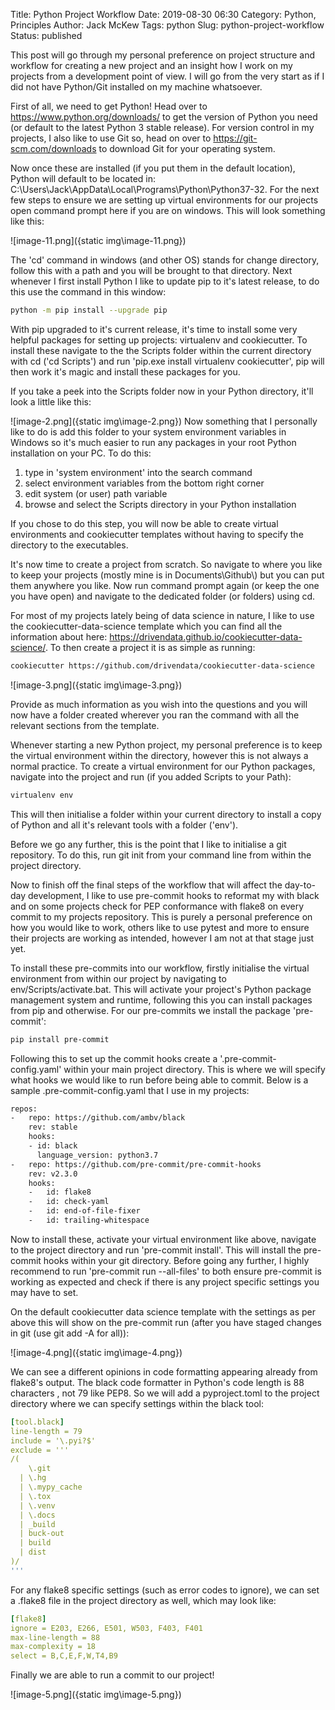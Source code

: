 Title: Python Project Workflow
Date: 2019-08-30 06:30
Category: Python, Principles
Author: Jack McKew
Tags: python
Slug: python-project-workflow
Status: published

This post will go through my personal preference on project structure and workflow for creating a new project and an insight how I work on my projects from a development point of view. I will go from the very start as if I did not have Python/Git installed on my machine whatsoever.

First of all, we need to get Python! Head over to <https://www.python.org/downloads/> to get the version of Python you need (or default to the latest Python 3 stable release). For version control in my projects, I also like to use Git so, head on over to <https://git-scm.com/downloads> to download Git for your operating system.

Now once these are installed (if you put them in the default location), Python will default to be located in: C:\\Users\\Jack\\AppData\\Local\\Programs\\Python\\Python37-32. For the next few steps to ensure we are setting up virtual environments for our projects open command prompt here if you are on windows. This will look something like this:

![image-11.png]({static img\image-11.png})

The 'cd' command in windows (and other OS) stands for change directory, follow this with a path and you will be brought to that directory. Next whenever I first install Python I like to update pip to it's latest release, to do this use the command in this window:

``` bash
python -m pip install --upgrade pip
```

With pip upgraded to it's current release, it's time to install some very helpful packages for setting up projects: virtualenv and cookiecutter. To install these navigate to the the Scripts folder within the current directory with cd ('cd Scripts') and run 'pip.exe install virtualenv cookiecutter', pip will then work it's magic and install these packages for you.

If you take a peek into the Scripts folder now in your Python directory, it'll look a little like this:

![image-2.png]({static img\image-2.png})
Now something that I personally like to do is add this folder to your system environment variables in Windows so it's much easier to run any packages in your root Python installation on your PC. To do this:

1.  type in 'system environment' into the search command
2.  select environment variables from the bottom right corner
3.  edit system (or user) path variable
4.  browse and select the Scripts directory in your Python installation

If you chose to do this step, you will now be able to create virtual environments and cookiecutter templates without having to specify the directory to the executables.

It's now time to create a project from scratch. So navigate to where you like to keep your projects (mostly mine is in Documents\\Github\\) but you can put them anywhere you like. Now run command prompt again (or keep the one you have open) and navigate to the dedicated folder (or folders) using cd.

For most of my projects lately being of data science in nature, I like to use the cookiecutter-data-science template which you can find all the information about here: <https://drivendata.github.io/cookiecutter-data-science/>. To then create a project it is as simple as running:

``` bash
cookiecutter https://github.com/drivendata/cookiecutter-data-science
```

![image-3.png]({static img\image-3.png})

Provide as much information as you wish into the questions and you will now have a folder created wherever you ran the command with all the relevant sections from the template.

Whenever starting a new Python project, my personal preference is to keep the virtual environment within the directory, however this is not always a normal practice. To create a virtual environment for our Python packages, navigate into the project and run (if you added Scripts to your Path):

``` bash
virtualenv env
```

This will then initialise a folder within your current directory to install a copy of Python and all it's relevant tools with a folder ('env').

Before we go any further, this is the point that I like to initialise a git repository. To do this, run git init from your command line from within the project directory.

Now to finish off the final steps of the workflow that will affect the day-to-day development, I like to use pre-commit hooks to reformat my with black and on some projects check for PEP conformance with flake8 on every commit to my projects repository. This is purely a personal preference on how you would like to work, others like to use pytest and more to ensure their projects are working as intended, however I am not at that stage just yet.

To install these pre-commits into our workflow, firstly initialise the virtual environment from within our project by navigating to env/Scripts/activate.bat. This will activate your project's Python package management system and runtime, following this you can install packages from pip and otherwise. For our pre-commits we install the package 'pre-commit':

``` bash
pip install pre-commit
```

Following this to set up the commit hooks create a '.pre-commit-config.yaml' within your main project directory. This is where we will specify what hooks we would like to run before being able to commit. Below is a sample .pre-commit-config.yaml that I use in my projects:

``` bash
repos:
-   repo: https://github.com/ambv/black
    rev: stable
    hooks:
    - id: black
      language_version: python3.7
-   repo: https://github.com/pre-commit/pre-commit-hooks
    rev: v2.3.0
    hooks:
    -   id: flake8
    -   id: check-yaml
    -   id: end-of-file-fixer
    -   id: trailing-whitespace
```

Now to install these, activate your virtual environment like above, navigate to the project directory and run 'pre-commit install'. This will install the pre-commit hooks within your git directory. Before going any further, I highly recommend to run 'pre-commit run --all-files' to both ensure pre-commit is working as expected and check if there is any project specific settings you may have to set.

On the default cookiecutter data science template with the settings as per above this will show on the pre-commit run (after you have staged changes in git (use git add -A for all)):

![image-4.png]({static img\image-4.png})

We can see a different opinions in code formatting appearing already from flake8's output. The black code formatter in Python's code length is 88 characters , not 79 like PEP8. So we will add a pyproject.toml to the project directory where we can specify settings within the black tool:

``` yaml
[tool.black]
line-length = 79
include = '\.pyi?$'
exclude = '''
/(
    \.git
  | \.hg
  | \.mypy_cache
  | \.tox
  | \.venv
  | \.docs
  | _build
  | buck-out
  | build
  | dist
)/
'''
```

For any flake8 specific settings (such as error codes to ignore), we can set a .flake8 file in the project directory as well, which may look like:

``` yaml
[flake8]
ignore = E203, E266, E501, W503, F403, F401
max-line-length = 88
max-complexity = 18
select = B,C,E,F,W,T4,B9
```

Finally we are able to run a commit to our project!

![image-5.png]({static img\image-5.png})
